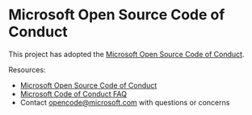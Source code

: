 # Microsoft Open Source Code of Conduct

This project has adopted the [Microsoft Open Source Code of Conduct](https://opensource.microsoft.com/codeofconduct/).

Resources: 

- [Microsoft Open Source Code of Conduct](https://opensource.microsoft.com/codeofconduct/)
- [Microsoft Code of Conduct FAQ](https://opensource.microsoft.com/codeofconduct/faq/)
- Contact [opencode@microsoft.com](mailto:opencode@microsoft.com) with questions or concerns
